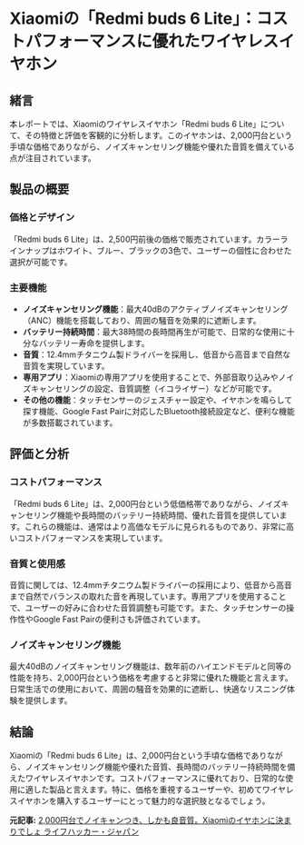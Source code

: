 # Xiaomiの「Redmi buds 6 Lite」：コストパフォーマンスに優れたワイヤレスイヤホン

## 緒言

本レポートでは、Xiaomiのワイヤレスイヤホン「Redmi buds 6 Lite」について、その特徴と評価を客観的に分析します。このイヤホンは、2,000円台という手頃な価格でありながら、ノイズキャンセリング機能や優れた音質を備えている点が注目されています。

## 製品の概要

### 価格とデザイン

「Redmi buds 6 Lite」は、2,500円前後の価格で販売されています。カラーラインナップはホワイト、ブルー、ブラックの3色で、ユーザーの個性に合わせた選択が可能です。

### 主要機能

- **ノイズキャンセリング機能**：最大40dBのアクティブノイズキャンセリング（ANC）機能を搭載しており、周囲の騒音を効果的に遮断します。
- **バッテリー持続時間**：最大38時間の長時間再生が可能で、日常的な使用に十分なバッテリー寿命を提供します。
- **音質**：12.4mmチタニウム製ドライバーを採用し、低音から高音まで自然な音質を実現しています。
- **専用アプリ**：Xiaomiの専用アプリを使用することで、外部音取り込みやノイズキャンセリングの設定、音質調整（イコライザー）などが可能です。
- **その他の機能**：タッチセンサーのジェスチャー設定や、イヤホンを鳴らして探す機能、Google Fast Pairに対応したBluetooth接続設定など、便利な機能が多数搭載されています。

## 評価と分析

### コストパフォーマンス

「Redmi buds 6 Lite」は、2,000円台という低価格帯でありながら、ノイズキャンセリング機能や長時間のバッテリー持続時間、優れた音質を提供しています。これらの機能は、通常はより高価なモデルに見られるものであり、非常に高いコストパフォーマンスを実現しています。

### 音質と使用感

音質に関しては、12.4mmチタニウム製ドライバーの採用により、低音から高音まで自然でバランスの取れた音を再現しています。専用アプリを使用することで、ユーザーの好みに合わせた音質調整も可能です。また、タッチセンサーの操作性やGoogle Fast Pairの便利さも評価されています。

### ノイズキャンセリング機能

最大40dBのノイズキャンセリング機能は、数年前のハイエンドモデルと同等の性能を持ち、2,000円台という価格を考慮すると非常に優れた機能と言えます。日常生活での使用において、周囲の騒音を効果的に遮断し、快適なリスニング体験を提供します。

## 結論

Xiaomiの「Redmi buds 6 Lite」は、2,000円台という手頃な価格でありながら、ノイズキャンセリング機能や優れた音質、長時間のバッテリー持続時間を備えたワイヤレスイヤホンです。コストパフォーマンスに優れており、日常的な使用に適した製品と言えます。特に、価格を重視するユーザーや、初めてワイヤレスイヤホンを購入するユーザーにとって魅力的な選択肢となるでしょう。

**元記事:** [2,000円台でノイキャンつき、しかも良音質。Xiaomiのイヤホンに決まりでしょ ライフハッカー・ジャパン](https://www.lifehacker.jp/article/xiaomi-redmibuds6lite/)